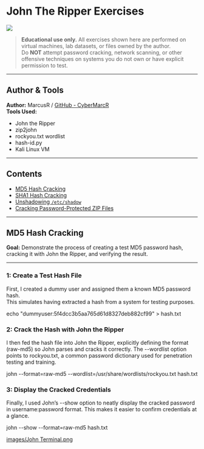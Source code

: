 # John The Ripper Exercises <!-- John the Ripper -->
<img src="https://img.shields.io/badge/-John_the_Ripper-8B0000?style=for-the-badge&logo=linux&logoColor=white"/>

> **Educational use only.** All exercises shown here are performed on virtual machines, lab datasets, or files owned by the author.  
> Do **NOT** attempt password cracking, network scanning, or other offensive techniques on systems you do not own or have explicit permission to test.

---

## Author & Tools
**Author:** MarcusR / [GitHub - CyberMarcR](https://github.com/CyberMarcR)  
**Tools Used:**  
- John the Ripper  
- zip2john  
- rockyou.txt wordlist  
- hash-id.py  
- Kali Linux VM  

---

## Contents
- [MD5 Hash Cracking](#md5-hash-cracking)
- [SHA1 Hash Cracking](#sha1-hash-cracking)
- [Unshadowing `/etc/shadow`](#unshadowing-etcshadow)
- [Cracking Password-Protected ZIP Files](#cracking-password-protected-zip-files)

---

## MD5 Hash Cracking
**Goal:** Demonstrate the process of creating a test MD5 password hash, cracking it with John the Ripper, and verifying the result.

---

### 1: Create a Test Hash File
First, I created a dummy user and assigned them a known MD5 password hash.  
This simulates having extracted a hash from a system for testing purposes.

echo "dummyuser:5f4dcc3b5aa765d61d8327deb882cf99" > hash.txt

### 2: Crack the Hash with John the Ripper
I then fed the hash file into John the Ripper, explicitly defining the format (raw-md5) so John parses and cracks it correctly.
The --wordlist option points to rockyou.txt, a common password dictionary used for penetration testing and training.

john --format=raw-md5 --wordlist=/usr/share/wordlists/rockyou.txt hash.txt

### 3: Display the Cracked Credentials

Finally, I used John’s --show option to neatly display the cracked password in username:password format.
This makes it easier to confirm credentials at a glance.

john --show --format=raw-md5 hash.txt

[images/John Terminal.png](https://github.com/CyberMarcR/images/commit/42b3681d809f507ffaa80f905dfb3ef309009542)
